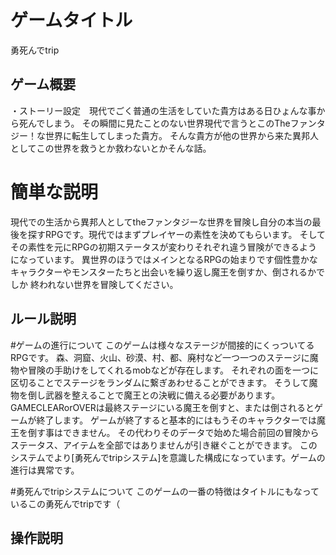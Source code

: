 #  ゲームタイトル
勇死んでtrip

## ゲーム概要
・ストーリー設定　現代でごく普通の生活をしていた貴方はある日ひょんな事から死んでしまう。
その瞬間に見たことのない世界現代で言うとこのTheファンタジー！な世界に転生してしまった貴方。
そんな貴方が他の世界から来た異邦人としてこの世界を救うとか救わないとかそんな話。

#  簡単な説明
現代での生活から異邦人としてtheファンタジーな世界を冒険し自分の本当の最後を探すRPGです。現代ではまずプレイヤーの素性を決めてもらいます。
そしてその素性を元にRPGの初期ステータスが変わりそれぞれ違う冒険ができるようになっています。
異世界のほうではメインとなるRPGの始まりです個性豊かなキャラクターやモンスターたちと出会いを繰り返し魔王を倒すか、倒されるかでしか
終われない世界を冒険してください。
## ルール説明

#ゲームの進行について
このゲームは様々なステージが間接的にくっついてるRPGです。
森、洞窟、火山、砂漠、村、都、廃村など一つ一つのステージに魔物や冒険の手助けをしてくれるmobなどが存在します。
それぞれの面を一つに区切ることでステージをランダムに繋ぎあわせることができます。
そうして魔物を倒し武器を整えることで魔王との決戦に備える必要があります。
GAMECLEARorOVERは最終ステージにいる魔王を倒すと、または倒されるとゲームが終了します。
ゲームが終了すると基本的にはもうそのキャラクターでは魔王を倒す事はできません。
その代わりそのデータで始めた場合前回の冒険からステータス、アイテムを全部ではありませんが引き継ぐことができます。
このシステムでより[勇死んでtripシステム]を意識した構成になっています。ゲームの進行は異常です。

#勇死んでtripシステムについて
このゲームの一番の特徴はタイトルにもなっているこの勇死んでtripです（


## 操作説明
